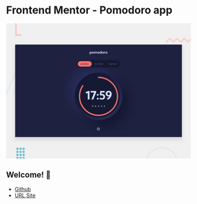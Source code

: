 # Frontend Mentor - Pomodoro app

![Design preview for the Pomodoro app coding challenge](./preview.jpg)

## Welcome! 👋

* [Github](https://github.com/barriedirk/frontend-mentor-exercise-28-pomodoro-app)  
* [URL Site](https://barriedirk.github.io/frontend-mentor-exercise-28-pomodoro-app)